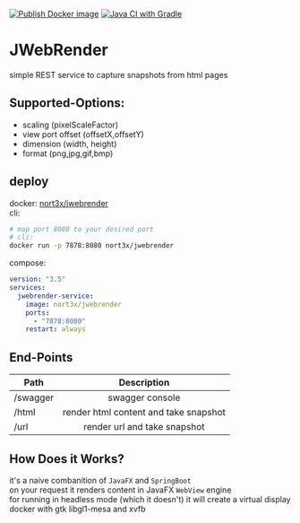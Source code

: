 [![Publish Docker image](https://github.com/nort3x/JWebRender/actions/workflows/docker-image.yml/badge.svg)](https://github.com/nort3x/JWebRender/actions/workflows/docker-image.yml)
[![Java CI with Gradle](https://github.com/nort3x/JWebRender/actions/workflows/gradle.yml/badge.svg)](https://github.com/nort3x/JWebRender/actions/workflows/gradle.yml)
# JWebRender
simple REST service to capture snapshots from html pages

## Supported-Options:

* scaling (pixelScaleFactor)
* view port offset (offsetX,offsetY)
* dimension (width, height)
* format (png,jpg,gif,bmp)

## deploy
docker: [nort3x/jwebrender](https://hub.docker.com/r/nort3x/jwebrender) <br/>
cli:
```bash
# map port 8080 to your desired port
# cli:
docker run -p 7878:8080 nort3x/jwebrender
```
compose:
```yml
version: "3.5"
services:
  jwebrender-service:
    image: nort3x/jwebrender
    ports:
      - "7878:8080"
    restart: always
```

## End-Points

| Path     | Description   |
|----------|:-------------:|
| /swagger | swagger console |
| /html    |    render html content and take snapshot   |
| /url     | render url and take snapshot |

## How Does it Works?
it's a naive combanition of `JavaFX` and `SpringBoot`<br/>
on your request it renders content in JavaFX `WebView` engine <br/>
for running in headless mode (which it doesn't) it will create a virtual display docker with gtk libgl1-mesa and xvfb

